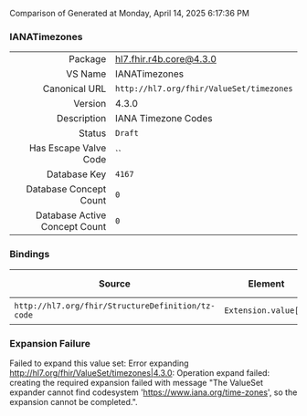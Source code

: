Comparison of 
Generated at Monday, April 14, 2025 6:17:36 PM

### IANATimezones

|      |     |
| ---: | --- |
| Package | hl7.fhir.r4b.core@4.3.0 |
| VS Name | IANATimezones |
| Canonical URL | `http://hl7.org/fhir/ValueSet/timezones` |
| Version | 4.3.0 |
| Description | IANA Timezone Codes |
| Status | `Draft` |
| Has Escape Valve Code | `` |
| Database Key | `4167` |
| Database Concept Count | `0` |
| Database Active Concept Count | `0` |
### Bindings

| Source | Element | Binding | Strength | Element Short |
| ------ | ------- | ------- | -------- | ------------- |
| `http://hl7.org/fhir/StructureDefinition/tz-code` | `Extension.value[x]` | `http://hl7.org/fhir/ValueSet/timezones\|4.3.0` | `Required` | Value of extension |

### Expansion Failure

Failed to expand this value set: Error expanding http://hl7.org/fhir/ValueSet/timezones|4.3.0: Operation expand failed: creating the required expansion failed with message "The ValueSet expander cannot find codesystem 'https://www.iana.org/time-zones', so the expansion cannot be completed.".
